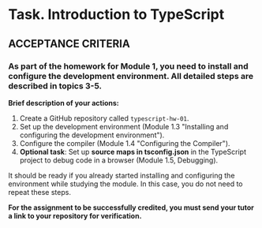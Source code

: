 # Task. Introduction to TypeScript

## ACCEPTANCE CRITERIA

### As part of the homework for Module 1, you need to install and configure the development environment. All detailed steps are described in topics 3-5.

**Brief description of your actions:**

1. Create a GitHub repository called `typescript-hw-01`.
2. Set up the development environment (Module 1.3 "Installing and configuring the development environment").
3. Configure the compiler (Module 1.4 "Configuring the Compiler").
4. **Optional task**: Set up **source maps in tsconfig.json** in the TypeScript project to debug code in a browser (Module 1.5, Debugging).

It should be ready if you already started installing and configuring the environment while studying the module. In this case, you do not need to repeat these steps.

**For the assignment to be successfully credited, you must send your tutor a link to your repository for verification.**
